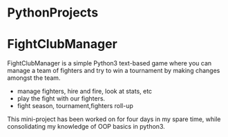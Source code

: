 # PythonProjects


# FightClubManager

FightClubManager is a simple Python3 text-based game where you can manage a team of fighters and try to win a tournament
by making changes amongst the team.

- manage fighters, hire and fire, look at stats, etc
- play the fight with our fighters.
- fight season, tournament,fighters roll-up


This mini-project has been worked on for four days in my spare time, while consolidating my knowledge of OOP basics in python3.
